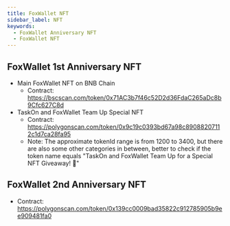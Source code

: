 ```yaml
---
title: FoxWallet NFT
sidebar_label: NFT
keywords:
  - FoxWallet Anniversary NFT
  - FoxWallet NFT
---
```


## FoxWallet 1st Anniversary NFT
- Main FoxWallet NFT on BNB Chain
  - Contract: https://bscscan.com/token/0x71AC3b7f46c52D2d36FdaC265aDc8b9Cfc627C8d
- TaskOn and FoxWallet Team Up Special NFT
  - Contract: https://polygonscan.com/token/0x9c19c0393bd67a98c89088207112c1d7ca28fa95
  - Note: The approximate tokenId range is from 1200 to 3400, but there are also some other categories in between, better to check if the token name equals "TaskOn and FoxWallet Team Up for a Special NFT Giveaway! 🎉"

## FoxWallet 2nd Anniversary NFT
- Contract: https://polygonscan.com/token/0x139cc0009bad35822c912785905b9ee909481fa0
